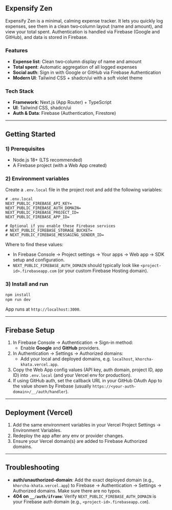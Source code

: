 ## Expensify Zen

Expensify Zen is a minimal, calming expense tracker. It lets you quickly log expenses, see them in a clean two‑column layout (name and amount), and view your total spent. Authentication is handled via Firebase (Google and GitHub), and data is stored in Firebase.

### Features

- **Expense list**: Clean two‑column display of name and amount
- **Total spent**: Automatic aggregation of all logged expenses
- **Social auth**: Sign in with Google or GitHub via Firebase Authentication
- **Modern UI**: Tailwind CSS + shadcn/ui with a soft violet theme

### Tech Stack

- **Framework**: Next.js (App Router) + TypeScript
- **UI**: Tailwind CSS, shadcn/ui
- **Auth & Data**: Firebase (Authentication, Firestore)

---

## Getting Started

### 1) Prerequisites

- Node.js 18+ (LTS recommended)
- A Firebase project (with a Web App created)

### 2) Environment variables

Create a `.env.local` file in the project root and add the following variables:

```env
# .env.local
NEXT_PUBLIC_FIREBASE_API_KEY=
NEXT_PUBLIC_FIREBASE_AUTH_DOMAIN=
NEXT_PUBLIC_FIREBASE_PROJECT_ID=
NEXT_PUBLIC_FIREBASE_APP_ID=

# Optional if you enable these Firebase services
# NEXT_PUBLIC_FIREBASE_STORAGE_BUCKET=
# NEXT_PUBLIC_FIREBASE_MESSAGING_SENDER_ID=
```

Where to find these values:

- In Firebase Console → Project settings → Your apps → Web app → SDK setup and configuration.
- `NEXT_PUBLIC_FIREBASE_AUTH_DOMAIN` should typically look like `<project-id>.firebaseapp.com` (or your custom Firebase Hosting domain).

### 3) Install and run

```bash
npm install
npm run dev
```

App runs at `http://localhost:3000`.

---

## Firebase Setup

1. In Firebase Console → Authentication → Sign-in method:
   - Enable **Google** and **GitHub** providers.
2. In Authentication → Settings → Authorized domains:
   - Add your local and deployed domains, e.g. `localhost`, `khorcha-khata.vercel.app`.
3. Copy the Web App config values (API key, auth domain, project ID, app ID) into `.env.local` (and your Vercel env for production).
4. If using GitHub auth, set the callback URL in your GitHub OAuth App to the value shown by Firebase (usually `https://<your-auth-domain>/__/auth/handler`).

---

## Deployment (Vercel)

1. Add the same environment variables in your Vercel Project Settings → Environment Variables.
2. Redeploy the app after any env or provider changes.
3. Ensure your Vercel domain(s) are added to Firebase Authorized domains.

---

## Troubleshooting

- **auth/unauthorized-domain**: Add the exact deployed domain (e.g., `khorcha-khata.vercel.app`) to Firebase → Authentication → Settings → Authorized domains. Make sure there are no typos.
- **404 on `__/auth/iframe`**: Verify `NEXT_PUBLIC_FIREBASE_AUTH_DOMAIN` is your Firebase auth domain (e.g., `<project-id>.firebaseapp.com`).
